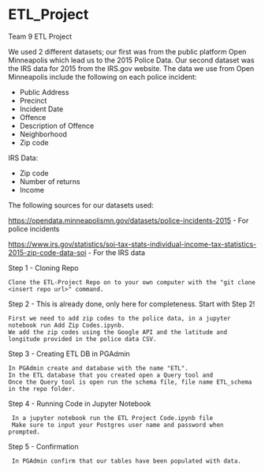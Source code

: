 # ETL_Project
Team 9 ETL Project

We used 2 different datasets; our first was from the public platform Open Minneapolis which lead us to the 2015 Police Data. Our second dataset was the IRS data for 2015 from the IRS.gov website. The data we use from Open Minneapolis include the following on each police incident:
* Public Address
* Precinct
* Incident Date
* Offence
* Description of Offence
* Neighborhood
* Zip code

IRS Data:
* Zip code
* Number of returns
* Income

The following sources for our datasets used:

https://opendata.minneapolismn.gov/datasets/police-incidents-2015 - For police incidents

https://www.irs.gov/statistics/soi-tax-stats-individual-income-tax-statistics-2015-zip-code-data-soi - For the IRS data



Step 1 - Cloning Repo
     
    Clone the ETL-Project Repo on to your own computer with the "git clone <insert repo url>" command.

Step 2 - This is already done, only here for completeness. Start with Step 2!
  
    First we need to add zip codes to the police data, in a jupyter notebook run Add Zip Codes.ipynb.
    We add the zip codes using the Google API and the latitude and longitude provided in the police data CSV.

Step 3 - Creating ETL DB in PGAdmin
  
    In PGAdmin create and database with the name "ETL".
    In the ETL database that you created open a Query tool and 
    Once the Query tool is open run the schema file, file name ETL_schema in the repo folder.

Step 4 - Running Code in Jupyter Notebook
          
     In a jupyter notebook run the ETL Project Code.ipynb file
     Make sure to input your Postgres user name and password when prompted.

Step 5 - Confirmation
     
     In PGAdmin confirm that our tables have been populated with data.
